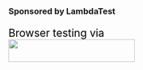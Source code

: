 ### Sponsored by LambdaTest

<p style="font-size:21px; color:black;">Browser testing via<br>
  <a href="https://www.lambdatest.com/" target="_blank">
    <img src="https://www.lambdatest.com/blue-logo.png" style="vertical-align: middle;" width="250" height="45" />
  </a>
</p>